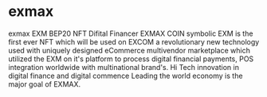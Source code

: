 # exmax
exmax EXM BEP20 NFT Difital Financer
EXMAX COIN symbolic EXM is the first ever NFT which will be used on EXCOM a revolutionary new technology used with uniquely designed 
eCommerce multivendor marketplace which utilized the EXM on it's platform to process digital financial payments, POS integration worldwide with multinational
brand's. 
Hi Tech innovation in digital finance and digital commence Leading the world economy is the major goal of EXMAX.
